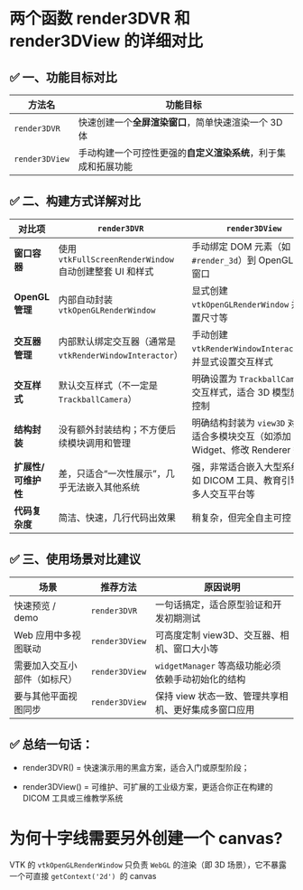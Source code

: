 # 两个函数 render3DVR 和 render3DView 的详细对比

## ✅ 一、功能目标对比

| 方法名         | 功能目标                                                       |
| -------------- | -------------------------------------------------------------- |
| `render3DVR`   | 快速创建一个**全屏渲染窗口**，简单快速渲染一个 3D 体           |
| `render3DView` | 手动构建一个可控性更强的**自定义渲染系统**，利于集成和拓展功能 |

## ✅ 二、构建方式详解对比

| 对比项              | `render3DVR`                                             | `render3DView`                                                                  |
| ------------------- | -------------------------------------------------------- | ------------------------------------------------------------------------------- |
| **窗口容器**        | 使用 `vtkFullScreenRenderWindow` 自动创建整套 UI 和样式  | 手动绑定 DOM 元素（如 `#render_3d`）到 OpenGL 渲染窗口                          |
| **OpenGL 管理**     | 内部自动封装 `vtkOpenGLRenderWindow`                     | 显式创建 `vtkOpenGLRenderWindow` 并配置尺寸等                                   |
| **交互器管理**      | 内部默认绑定交互器（通常是 `vtkRenderWindowInteractor`） | 手动创建 `vtkRenderWindowInteractor`，并显式设置交互样式                        |
| **交互样式**        | 默认交互样式（不一定是 `TrackballCamera`）               | 明确设置为 `TrackballCamera` 交互样式，适合 3D 模型旋转控制                     |
| **结构封装**        | 没有额外封装结构；不方便后续模块调用和管理               | 明确结构封装为 `view3D` 对象，适合多模块交互（如添加 Widget、修改 Renderer 等） |
| **扩展性/可维护性** | 差，只适合“一次性展示”，几乎无法嵌入其他系统             | 强，非常适合嵌入大型系统，如 DICOM 工具、教育引擎、多人交互平台等               |
| **代码复杂度**      | 简洁、快速，几行代码出效果                               | 稍复杂，但完全自主可控                                                          |

## ✅ 三、使用场景对比建议

| 场景                         | 推荐方法       | 原因说明                                             |
| ---------------------------- | -------------- | ---------------------------------------------------- |
| 快速预览 / demo              | `render3DVR`   | 一句话搞定，适合原型验证和开发初期测试               |
| Web 应用中多视图联动         | `render3DView` | 可高度定制 view3D、交互器、相机、窗口大小等          |
| 需要加入交互小部件（如标尺） | `render3DView` | `widgetManager` 等高级功能必须依赖手动初始化的结构   |
| 要与其他平面视图同步         | `render3DView` | 保持 view 状态一致、管理共享相机、更好集成多窗口应用 |

## ✅ 总结一句话：

- render3DVR() = 快速演示用的黑盒方案，适合入门或原型阶段；

- render3DView() = 可维护、可扩展的工业级方案，更适合你正在构建的 DICOM 工具或三维教学系统

# 为何十字线需要另外创建一个 canvas?

VTK 的 `vtkOpenGLRenderWindow` 只负责 `WebGL` 的渲染（即 3D 场景），它不暴露一个可直接 `getContext('2d') `的 canvas
